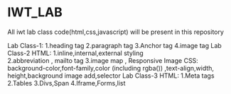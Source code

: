 # IWT_LAB
All iwt lab class code(html,css,javascript) will be present in this repository 

Lab Class-1:
            1.heading tag
            2.paragraph tag
            3.Anchor tag
            4.image tag
Lab Class-2
          HTML:
          1.inline,internal,external styling    
          2.abbreviation , mailto tag
          3.image map , Responsive Image 
          CSS:
          background-color,font-family,color (including rgba())
          ,text-align,width, height,background image add,selector
Lab Class-3
          HTML:
          1.Meta tags
          2.Tables
          3.Divs,Span
          4.Iframe,Forms,list
         
